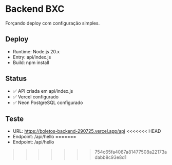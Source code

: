 # Backend BXC

Forçando deploy com configuração simples.

## Deploy
- Runtime: Node.js 20.x
- Entry: api/index.js
- Build: npm install

## Status
- ✅ API criada em api/index.js
- ✅ Vercel configurado
- ✅ Neon PostgreSQL configurado

## Teste
- URL: https://boletos-backend-290725.vercel.app/api
<<<<<<< HEAD
- Endpoint: /api/hello 
=======
- Endpoint: /api/hello
>>>>>>> 754c65fa4087a81477508a22173adabb8c93e8d1
